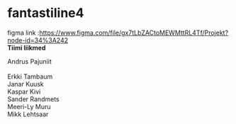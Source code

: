 # fantastiline4
figma link :https://www.figma.com/file/gx7tLbZACtoMEWMttRL4Tf/Projekt?node-id=34%3A242 <br>
__Tiimi liikmed__ <br>

Andrus Pajuniit <br>  
Erkki Tambaum <br>
Janar Kuusk <br>
Kaspar Kivi <br>
Sander Randmets <br>
Meeri-Ly Muru <br>
Mikk Lehtsaar
